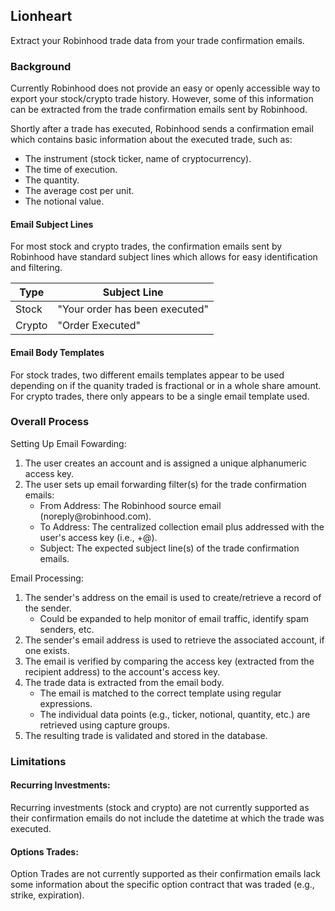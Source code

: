 ## Lionheart
Extract your Robinhood trade data from your trade confirmation emails.

### Background
Currently Robinhood does not provide an easy or openly accessible way to export your stock/crypto trade history.
However, some of this information can be extracted from the trade confirmation emails sent by Robinhood.

Shortly after a trade has executed, Robinhood sends a confirmation email which contains basic information 
about the executed trade, such as:
* The instrument (stock ticker, name of cryptocurrency).
* The time of execution.
* The quantity.
* The average cost per unit.
* The notional value.

#### Email Subject Lines
For most stock and crypto trades, the confirmation emails sent by Robinhood have standard subject lines
which allows for easy identification and filtering.

| Type   | Subject Line                   |
|--------|--------------------------------|
| Stock  | "Your order has been executed" |
| Crypto | "Order Executed"               |

#### Email Body Templates
For stock trades, two different emails templates appear to be used depending on if the
quanity traded is fractional or in a whole share amount. For crypto trades, there only
appears to be a single email template used.

### Overall Process
Setting Up Email Fowarding:
1. The user creates an account and is assigned a unique alphanumeric access key.
2. The user sets up email forwarding filter(s) for the trade confirmation emails:
    - From Address: The Robinhood source email (noreply<span>@</span>robinhood.com). 
    - To Address: The centralized collection email plus addressed with the user's access key (i.e., <local-part>+<access-key>@<domain>).
    - Subject: The expected subject line(s) of the trade confirmation emails.
  
Email Processing:
1. The sender's address on the email is used to create/retrieve a record of the sender.
    - Could be expanded to help monitor of email traffic, identify spam senders, etc.
2. The sender's email address is used to retrieve the associated account, if one exists.
3. The email is verified by comparing the access key (extracted from the recipient address) to the account's access key.
4. The trade data is extracted from the email body.
    - The email is matched to the correct template using regular expressions.
    - The individual data points (e.g., ticker, notional, quantity, etc.) are retrieved using capture groups.
5. The resulting trade is validated and stored in the database.

### Limitations

#### Recurring Investments:
Recurring investments (stock and crypto) are not currently supported as their confirmation emails 
do not include the datetime at which the trade was executed.

#### Options Trades:
Option Trades are not currently supported as their confirmation emails lack some information
about the specific option contract that was traded (e.g., strike, expiration).
